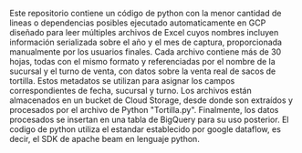 Este repositorio contiene un código de python con la menor cantidad de lineas o dependencias posibles ejecutado automaticamente en GCP diseñado para leer múltiples archivos de Excel cuyos nombres incluyen información serializada sobre el año y el mes de captura, proporcionada manualmente por los usuarios finales. Cada archivo contiene más de 30 hojas, todas con el mismo formato y referenciadas por el nombre de la sucursal y el turno de venta, con datos sobre la venta real de sacos de tortilla. Estos metadatos se utilizan para asignar los campos correspondientes de fecha, sucursal y turno. Los archivos están almacenados en un bucket de Cloud Storage, desde donde son extraídos y procesados por el archivo de Python "Tortilla.py". Finalmente, los datos procesados se insertan en una tabla de BigQuery para su uso posterior. El codigo de python utiliza el estandar establecido por google dataflow, es decir, el SDK de apache beam en lenguaje python.
